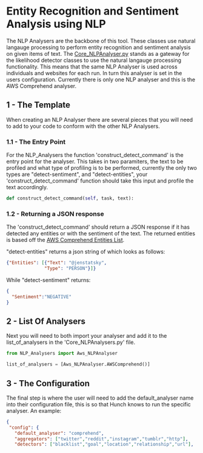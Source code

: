 # Entity Recognition and Sentiment Analysis using NLP
The NLP Analysers are the backbone of this tool. These classes use natural langauge processing to perform entity recognition and sentiment analysis on given items of text. The [Core_NLPAnalyser.py](https://github.com/user1342/Hunch/blob/master/Core_NLPAnalyser.py) stands as a gateway for the likelihood detector classes to use the natural langauge processing functionality. This means that the same NLP Analyser is used across individuals and websites for each run. In turn this analyser is set in the users configuration. Currently there is only one NLP analyser and this is the AWS Comprehend analyser.  

## 1 - The Template
When creating an NLP Analyser there are several pieces that you will need to add to your code to conform with the other NLP Analysers. 

### 1.1 - The Entry Point
For the NLP_Analysers the function 'construct_detect_command' is the entry point for the analyser. This takes in two paramiters, the text to be profiled and what type of profiling is to be performed, currently the only two types are "detect-sentiment", and "detect-entities", your 'construct_detect_command' function should take this input and profile the text accordingly. 

```python
def construct_detect_command(self, task, text):
```

### 1.2 - Returning a JSON response
The 'construct_detect_command' should return a JSON response if it has detected any entities or with the sentiment of the text. The returned entities is based off the [AWS Comprehend Entities List](https://docs.aws.amazon.com/comprehend/latest/dg/how-entities.html).     
     
"detect-entities" returns a json string of which looks as follows:
```json
{"Entities": [{"Text": "@jenstatsky",
              "Type": "PERSON"}]}
```
While "detect-sentiment" returns:

```json
{  
  "Sentiment":"NEGATIVE"
}
```

## 2 - List Of Analysers
Next you will need to both import your analyser and add it to the list_of_analysers in the 'Core_NLPAnalysers.py' file. 

```python
from NLP_Analysers import Aws_NLPAnalyser

list_of_analysers = [Aws_NLPAnalyser.AWSComprehend()]
```

## 3 - The Configuration
 The final step is where the user will need to add the default_analyser name into their configuration file, this is so that Hunch knows to run the specific analyser. An example:
 
 ```json
 {
  "config": {
    "default_analyser": "comprehend",
    "aggregators": ["twitter","reddit","instagram","tumblr","http"],
    "detectors": ["blacklist","goal","location","relationship","url"],
 ```
        
